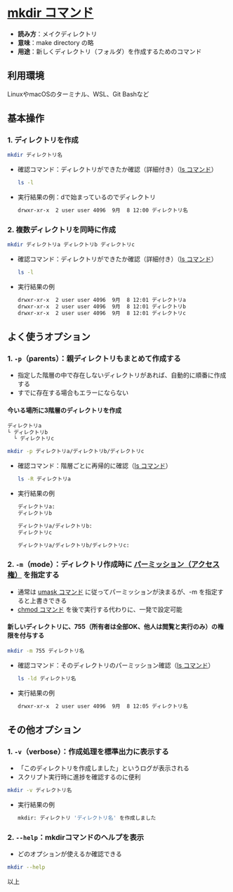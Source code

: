 # [mkdir コマンド](mkdir.md)

- **読み方**：メイクディレクトリ
- **意味**：make directory の略
- **用途**：新しくディレクトリ（フォルダ）を作成するためのコマンド

## 利用環境

LinuxやmacOSのターミナル、WSL、Git Bashなど

## 基本操作

### 1. ディレクトリを作成

  ```bash
  mkdir ディレクトリ名
  ```

- 確認コマンド：ディレクトリができたか確認（詳細付き）（[ls コマンド](ls.md)）

  ```bash
  ls -l
  ```

- 実行結果の例：dで始まっているのでディレクトリ

  ```bash
  drwxr-xr-x  2 user user 4096  9月  8 12:00 ディレクトリ名
  ```

### 2. 複数ディレクトリを同時に作成

```bash
mkdir ディレクトリa ディレクトリb ディレクトリc
```

- 確認コマンド：ディレクトリができたか確認（詳細付き）（[ls コマンド](ls.md)）

  ```bash
  ls -l
  ```

- 実行結果の例

  ```bash
  drwxr-xr-x  2 user user 4096  9月  8 12:01 ディレクトリa
  drwxr-xr-x  2 user user 4096  9月  8 12:01 ディレクトリb
  drwxr-xr-x  2 user user 4096  9月  8 12:01 ディレクトリc
  ```

## よく使うオプション

### 1. `-p`（parents）：親ディレクトリもまとめて作成する

- 指定した階層の中で存在しないディレクトリがあれば、自動的に順番に作成する
- すでに存在する場合もエラーにならない

#### 今いる場所に3階層のディレクトリを作成

```bash
ディレクトリa
└ ディレクトリb
  └ ディレクトリc
```

```bash
mkdir -p ディレクトリa/ディレクトリb/ディレクトリc
```

- 確認コマンド：階層ごとに再帰的に確認（[ls コマンド](ls.md)）

  ```bash
  ls -R ディレクトリa
  ```

- 実行結果の例

  ```bash
  ディレクトリa:
  ディレクトリb
  
  ディレクトリa/ディレクトリb:
  ディレクトリc
  
  ディレクトリa/ディレクトリb/ディレクトリc:
  ```

### 2. `-m`（mode）：ディレクトリ作成時に [パーミッション（アクセス権）](permission.md) を指定する

- 通常は [umask コマンド](umask.md) に従ってパーミッションが決まるが、-m を指定すると上書きできる
- [chmod コマンド](chmod.md) を後で実行する代わりに、一発で設定可能

#### 新しいディレクトリに、755（所有者は全部OK、他人は閲覧と実行のみ）の権限を付与する

```bash
mkdir -m 755 ディレクトリ名
```

- 確認コマンド：そのディレクトリのパーミッション確認（[ls コマンド](ls.md)）

  ```bash
  ls -ld ディレクトリ名
  ```

- 実行結果の例

  ```bash
  drwxr-xr-x  2 user user 4096  9月  8 12:05 ディレクトリ名
  ```

## その他オプション

### 1. `-v`（verbose）：作成処理を標準出力に表示する

- 「このディレクトリを作成しました」というログが表示される
- スクリプト実行時に進捗を確認するのに便利

```bash
mkdir -v ディレクトリ名
```

- 実行結果の例

  ```bash
  mkdir: ディレクトリ 'ディレクトリ名' を作成しました
  ```

### 2. `--help`：mkdirコマンドのヘルプを表示

- どのオプションが使えるか確認できる

```bash
mkdir --help
```

以上

